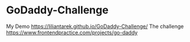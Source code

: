 # GoDaddy-Challenge
 My Demo https://liliantarek.github.io/GoDaddy-Challenge/
The challenge
https://www.frontendpractice.com/projects/go-daddy
